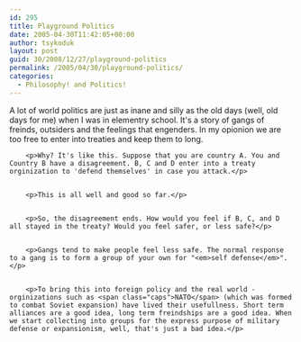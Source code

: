 ```yaml
---
id: 295
title: Playground Politics
date: 2005-04-30T11:42:05+00:00
author: tsykoduk
layout: post
guid: 30/2008/12/27/playground-politics
permalink: /2005/04/30/playground-politics/
categories:
  - Philosophy! and Politics!
---
```

<p>A lot of world politics are just as inane and silly as the old days (well, old days for me) when I was in elementry school. It's a story of gangs of freinds, outsiders and the feelings that engenders. In my opionion we are too free to enter into treaties and keep them to long.</p>


		<p>Why? It's like this. Suppose that you are country A. You and Country B have a disagreement. B, C and D enter into a treaty orginization to 'defend themselves' in case you attack.</p>


		<p>This is all well and good so far.</p>


		<p>So, the disagreement ends. How would you feel if B, C, and D all stayed in the treaty? Would you feel safer, or less safe?</p>


		<p>Gangs tend to make people feel less safe. The normal response to a gang is to form a group of your own for "<em>self defense</em>".</p>


		<p>To bring this into foreign policy and the real world - orginizations such as <span class="caps">NATO</span> (which was formed to combat Soviet expansion) have lived their usefullness. Short term alliances are a good idea, long term freindships are a good idea. When we start collecting into groups for the express purpose of military defense or expansionism, well, that's just a bad idea.</p>